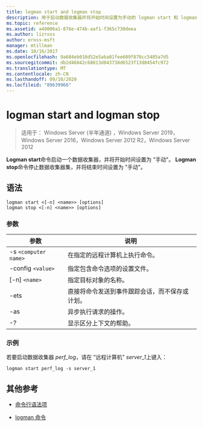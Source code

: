 ```yaml
---
title: logman start and logman stop
description: 用于启动数据收集器并将开始时间设置为手动的 logman start 和 logman 停止命令的参考文章，或停止数据收集器集并将结束时间设置为手动。
ms.topic: reference
ms.assetid: a40006a1-876e-474b-aaf1-f365c730deea
ms.author: lizross
author: eross-msft
manager: mtillman
ms.date: 10/16/2017
ms.openlocfilehash: 9a684eb010d52e5aba01fee609f878cc5485a7d5
ms.sourcegitcommit: db2d46842c68813d043738d6523f13d8454fc972
ms.translationtype: MT
ms.contentlocale: zh-CN
ms.lasthandoff: 09/10/2020
ms.locfileid: "89639966"
---
```

# <a name="logman-start-and-logman-stop"></a>logman start and logman stop

> 适用于： Windows Server (半年通道) ，Windows Server 2019，Windows Server 2016，Windows Server 2012 R2，Windows Server 2012

**Logman start**命令启动一个数据收集器，并将开始时间设置为 "手动"。 **Logman stop**命令停止数据收集器集，并将结束时间设置为 "手动"。

## <a name="syntax"></a>语法

```
logman start <[-n] <name>> [options]
logman stop <[-n] <name>> [options]
```

### <a name="parameters"></a>参数

| 参数 | 说明 |
| --------- | ----------- |
| -s `<computer name>` | 在指定的远程计算机上执行命令。 |
| -config `<value>` | 指定包含命令选项的设置文件。 |
| [-n] `<name>` | 指定目标对象的名称。 |
| -ets | 直接将命令发送到事件跟踪会话，而不保存或计划。 |
| -as | 异步执行请求的操作。 |
| -? | 显示区分上下文的帮助。 |

### <a name="examples"></a>示例

若要启动数据收集器 *perf_log*，请在 "远程计算机" *server_1*上键入：

```
logman start perf_log -s server_1
```

## <a name="additional-references"></a>其他参考

- [命令行语法项](command-line-syntax-key.md)

- [logman 命令](logman.md)
